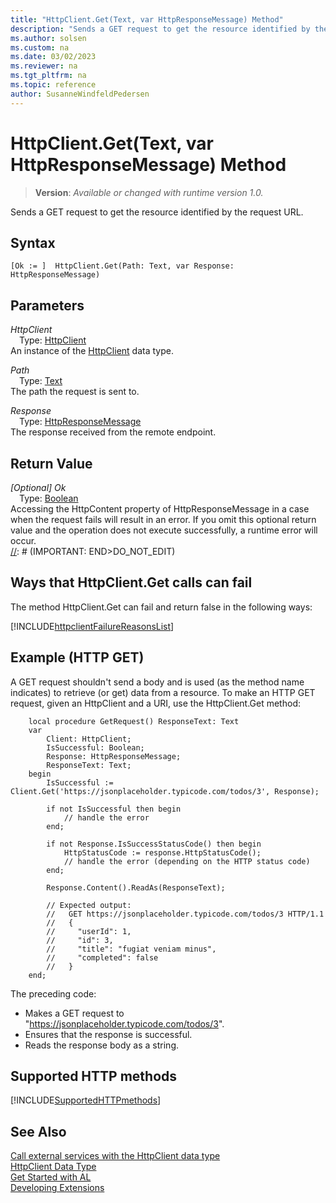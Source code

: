 ```yaml
---
title: "HttpClient.Get(Text, var HttpResponseMessage) Method"
description: "Sends a GET request to get the resource identified by the request URL."
ms.author: solsen
ms.custom: na
ms.date: 03/02/2023
ms.reviewer: na
ms.tgt_pltfrm: na
ms.topic: reference
author: SusanneWindfeldPedersen
---
```

[//]: # (START>DO_NOT_EDIT)
[//]: # (IMPORTANT:Do not edit any of the content between here and the END>DO_NOT_EDIT.)
[//]: # (Any modifications should be made in the .xml files in the ModernDev repo.)
# HttpClient.Get(Text, var HttpResponseMessage) Method
> **Version**: _Available or changed with runtime version 1.0._

Sends a GET request to get the resource identified by the request URL.


## Syntax
```AL
[Ok := ]  HttpClient.Get(Path: Text, var Response: HttpResponseMessage)
```
## Parameters
*HttpClient*  
&emsp;Type: [HttpClient](httpclient-data-type.md)  
An instance of the [HttpClient](httpclient-data-type.md) data type.  

*Path*  
&emsp;Type: [Text](../text/text-data-type.md)  
The path the request is sent to.  

*Response*  
&emsp;Type: [HttpResponseMessage](../httpresponsemessage/httpresponsemessage-data-type.md)  
The response received from the remote endpoint.  


## Return Value
*[Optional] Ok*  
&emsp;Type: [Boolean](../boolean/boolean-data-type.md)  
Accessing the HttpContent property of HttpResponseMessage in a case when the request fails will result in an error. If you omit this optional return value and the operation does not execute successfully, a runtime error will occur.  
[//]: # (IMPORTANT: END>DO_NOT_EDIT)

## Ways that HttpClient.Get calls can fail
The method HttpClient.Get can fail and return false in the following ways:

[!INCLUDE[httpclientFailureReasonsList](../../includes/include-http-call-failure-reasons.md)]


## Example (HTTP GET)
A GET request shouldn't send a body and is used (as the method name indicates) to retrieve (or get) data from a resource. To make an HTTP GET request, given an HttpClient and a URI, use the HttpClient.Get method:

```AL
    local procedure GetRequest() ResponseText: Text
    var
        Client: HttpClient;
        IsSuccessful: Boolean;
        Response: HttpResponseMessage;
        ResponseText: Text;
    begin
        IsSuccessful := Client.Get('https://jsonplaceholder.typicode.com/todos/3', Response);

        if not IsSuccessful then begin
            // handle the error
        end;

        if not Response.IsSuccessStatusCode() then begin
            HttpStatusCode := response.HttpStatusCode();
            // handle the error (depending on the HTTP status code)
        end;

        Response.Content().ReadAs(ResponseText);

        // Expected output:
        //   GET https://jsonplaceholder.typicode.com/todos/3 HTTP/1.1
        //   {
        //     "userId": 1,
        //     "id": 3,
        //     "title": "fugiat veniam minus",
        //     "completed": false
        //   }
    end;
```

The preceding code:
- Makes a GET request to "https://jsonplaceholder.typicode.com/todos/3".
- Ensures that the response is successful.
- Reads the response body as a string.

## Supported HTTP methods

[!INCLUDE[SupportedHTTPmethods](../../../includes/include-http-methods.md )]

## See Also
[Call external services with the HttpClient data type](../../devenv-httpclient.md)  
[HttpClient Data Type](httpclient-data-type.md)  
[Get Started with AL](../../devenv-get-started.md)  
[Developing Extensions](../../devenv-dev-overview.md)